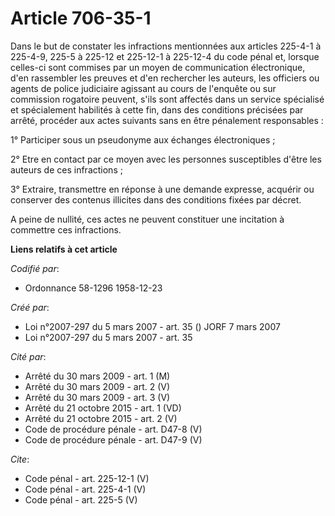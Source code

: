 # Article 706-35-1

Dans le but de constater les infractions mentionnées aux articles 225-4-1 à 225-4-9,
225-5 à 225-12 et 225-12-1 à 225-12-4 du code pénal et, lorsque celles-ci sont commises par un moyen de communication
électronique, d'en rassembler les preuves et d'en rechercher les auteurs, les officiers ou agents de police judiciaire
agissant au cours de l'enquête ou sur commission rogatoire peuvent, s'ils sont affectés dans un service spécialisé et
spécialement habilités à cette fin, dans des conditions précisées par arrêté, procéder aux actes suivants sans en être
pénalement responsables : 

1° Participer sous un pseudonyme aux échanges électroniques ; 

2° Etre en contact par ce moyen avec les personnes susceptibles d'être les auteurs de ces infractions ; 

3° Extraire, transmettre en réponse à une demande expresse, acquérir ou conserver des contenus illicites dans des conditions
fixées par décret. 

A peine de nullité, ces actes ne peuvent constituer une incitation à commettre ces infractions.

**Liens relatifs à cet article**

_Codifié par_:

  - Ordonnance 58-1296 1958-12-23

_Créé par_:

  - Loi n°2007-297 du 5 mars 2007 - art. 35 () JORF 7 mars 2007
  - Loi n°2007-297 du 5 mars 2007 - art. 35

_Cité par_:

  - Arrêté du 30 mars 2009 - art. 1 (M)
  - Arrêté du 30 mars 2009 - art. 2 (V)
  - Arrêté du 30 mars 2009 - art. 3 (V)
  - Arrêté du 21 octobre 2015 - art. 1 (VD)
  - Arrêté du 21 octobre 2015 - art. 2 (V)
  - Code de procédure pénale - art. D47-8 (V)
  - Code de procédure pénale - art. D47-9 (V)

_Cite_:

  - Code pénal - art. 225-12-1 (V)
  - Code pénal - art. 225-4-1 (V)
  - Code pénal - art. 225-5 (V)
